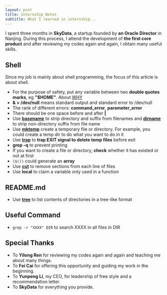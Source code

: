```yaml
---
layout: post
title: Internship Notes
subtitle: What I learned in internship...   
---
```

I spent three months in **SkyData**, a startup founded by **an Oracle Director** in Nanjing. During this process, I attend the development of **the first core product** and after reviewing my codes again and again, I obtain many useful skills. 

## Shell 
Since my job is mainly about shell programming, the focus of this article is about shell.   

* For the purpose of safety, put any variable between two **double quotes marks**, eg **"$HOME"**. About [WHY](http://unix.stackexchange.com/questions/68694/when-is-double-quoting-necessary)
* **& > /dev/null** means standard output and standard error to /dev/null
* The rank of different errors: **command_error**, **parameter_error**   
* There should be one space before and after **\|**   
* Use [**basename**](https://linux.die.net/man/1/basename) to strip directory and suffix from filenames and [**dirname**](https://linux.die.net/man/1/dirname) to strip non-directory suffix from file name   
* Use [**mktemp**](https://linux.die.net/man/1/mktemp) create a temporary file or directory. For example, you could create a temp dir to do what you want to do in it   
* Use [**trap**](https://linux.die.net/Bash-Beginners-Guide/sect_12_02.html) to **trap EXIT signal to delete temp files** before exit   
* **grep -q** to prevent printing   
* If you want to create a file or directory, **check** whether it has existed or not at first
* `($())` could generate an **array**   
* Use [**cut**](https://linux.die.net/man/1/cut) to  remove sections from each line of files   
* Use **local** to claim a variable only used in a function     

## README.md
* Use [**tree**](https://linux.die.net/man/1/tree) to list contents of directories in a tree-like format

## Useful Command
* `grep -r "XXXX" DIR` to search XXXX in all files in DIR

## Special Thanks
* To **Yilong Ren** for reviewing my codes again and again and teaching me about many things.   
* To **Fei Cai** for offering this opportunity and guiding my work in the beginning.   
* To **Yunpeng Li**, my CEO, for leadership of free style and a recommendation letter.   
* To **SkyData** for everything you provide.
